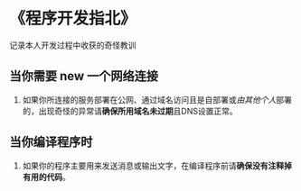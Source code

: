 # 《程序开发指北》
记录本人开发过程中收获的奇怪教训

## 当你需要 new 一个网络连接

1. 如果你所连接的服务部署在公网、通过域名访问且是自部署或*由其他个人*部署的，出现奇怪的异常请**确保所用域名未过期**且DNS设置正常。

## 当你编译程序时

1. 如果你的程序主要用来发送消息或输出文字，在编译程序前请**确保没有注释掉有用的代码**。
